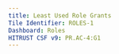 ```yaml
---
title: Least Used Role Grants
Tile Identifier: ROLES-1
Dashboard: Roles
HITRUST CSF v9: PR.AC-4:G1
---
```


<!-- TODO -->
